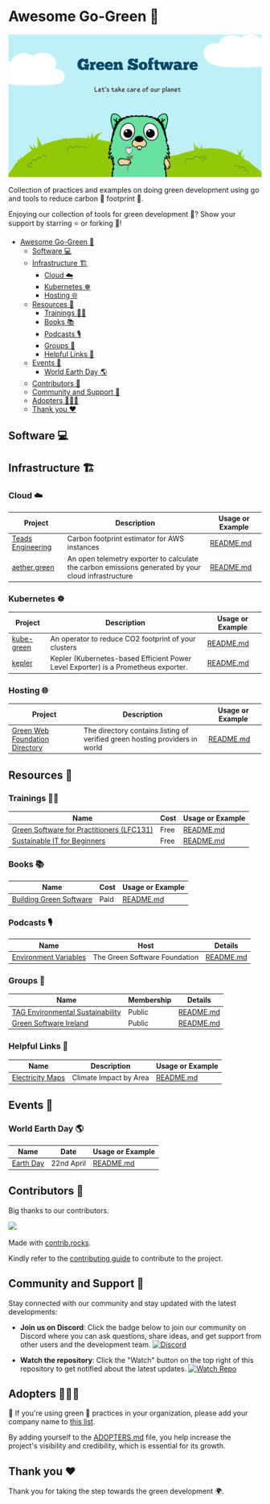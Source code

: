 # Awesome Go-Green 🌳

<div style="text-align:center;">
    <img src="./assets/GreenSoftware.png" alt="Green Software" />
</div>

Collection of practices and examples on doing green development using go and tools to reduce carbon 💨 footprint 👣.

Enjoying our collection of tools for green development 🌱? Show your support by starring ⭐ or forking 🍴!

- [Awesome Go-Green 🌳](#awesome-go-green-)
  - [Software 💻](#software-)
  - [Infrastructure 🏗️](#infrastructure-️)
    - [Cloud ☁️](#cloud-️)
    - [Kubernetes ☸️](#kubernetes-️)
    - [Hosting 🌐](#hosting-)
  - [Resources 📘](#resources-)
    - [Trainings 👩‍🏫](#trainings-)
    - [Books 📚](#books-)
    - [Podcasts 🎙️](#podcasts-️)
    - [Groups 👥](#groups-)
    - [Helpful Links 🔗](#helpful-links-)
  - [Events 🎊](#events-)
    - [World Earth Day 🌎](#world-earth-day-)
  - [Contributors 🤝](#contributors-)
  - [Community and Support 💬](#community-and-support-)
  - [Adopters 🧑‍🤝‍🧑](#adopters-)
  - [Thank you ❤️](#thank-you-️)

## Software 💻

## Infrastructure 🏗️

### Cloud ☁️

| Project     | Description      | Usage or Example |
| ------- | ----------- | ---------------- |
|[Teads Engineering](https://engineering.teads.com/sustainability/carbon-footprint-estimator-for-aws-instances/)| Carbon footprint estimator for AWS instances| [README.md](./infrastructure/cloud/teads-engineering/README.md) |
|[aether.green](https://aether.green/) | An open telemetry exporter to calculate the carbon emissions generated by your cloud infrastructure | [README.md](./infrastructure/cloud/aether/README.md) |

### Kubernetes ☸️

| Project     | Description      | Usage or Example |
| ------- | ----------- | ---------------- |
| [kube-green](https://kube-green.dev/) | An operator to reduce CO2 footprint of your clusters | [README.md](./infrastructure/kubernetes/kube-green/README.md) |
|[kepler](https://sustainable-computing.io/)| Kepler (Kubernetes-based Efficient Power Level Exporter) is a Prometheus exporter.| [README.md](./infrastructure/kubernetes/kepler/README.md) |


### Hosting 🌐

| Project     | Description      | Usage or Example |
| ------- | ----------- | ---------------- |
| [Green Web Foundation Directory](https://app.greenweb.org/directory/) | The directory contains listing of verified green hosting providers in world | [README.md](./infrastructure/hosting/green-web-directory/README.md) |

## Resources 📘

### Trainings 👩‍🏫

| Name | Cost | Usage or Example |
| ------- | ----------- | ---------------- |
| [Green Software for Practitioners (LFC131)](https://training.linuxfoundation.org/training/green-software-for-practitioners-lfc131/) | Free | [README.md](./resources/trainings/lfc-131/README.md) |
| [Sustainable IT for Beginners](https://tcocertified.com/sustainable-it-for-beginners/) | Free | [README.md](./resources/trainings/sustainable-it-for-beginners/README.md) |

### Books 📚

| Name | Cost | Usage or Example |
| ------- | ----------- | ---------------- |
| [Building Green Software](https://www.amazon.co.uk/Building-Green-Software-Sustainable-Development/dp/1098150627) | Paid | [README.md](./resources/books/building-green-software/README.md) |

### Podcasts 🎙️

| Name | Host | Details |
| ------- | ----------- | ---------------- |
| [Environment Variables](https://podcast.greensoftware.foundation/) | The Green Software Foundation | [README.md](./resources/podcasts/environment-variables/README.md) |

### Groups 👥

| Name | Membership | Details |
| ------- | ----------- | ---------------- |
| [TAG Environmental Sustainability](https://tag-env-sustainability.cncf.io/) | Public | [README.md](./resources/groups/tag-environmental-sustainability/README.md) |
| [Green Software Ireland](https://www.meetup.com/green_software_ireland/) | Public | [README.md](./resources/groups/green-software-ireland/README.md) |

### Helpful Links 🔗

| Name | Description | Usage or Example  |
| ------- | ----------- | ---------------- |
| [Electricity Maps](https://app.electricitymaps.com/map) | Climate Impact by Area | [README.md](./resources/helpful-links/electricity-maps/README.md) |

## Events 🎊

### World Earth Day 🌎

| Name | Date | Usage or Example |
| ------- | ----------- | ---------------- |
| [Earth Day](https://en.wikipedia.org/wiki/Earth_Day) | 22nd April | [README.md](./events/world-earth-day/README.md) |

## Contributors 🤝

Big thanks to our contributors.

<a href="https://github.com/sarvsav/awesome-go-green/graphs/contributors">
  <img src="https://contrib.rocks/image?repo=sarvsav/awesome-go-green" />
</a>

Made with [contrib.rocks](https://contrib.rocks).

Kindly refer to the [contributing guide](https://github.com/sarvsav/awesome-go-green/blob/main/CONTRIBUTING.md) to contribute to the project.

## Community and Support 💬

Stay connected with our community and stay updated with the latest developments:

- **Join us on Discord**: Click the badge below to join our community on Discord where you can ask questions, share ideas, and get support from other users and the development team.
  [![Discord](https://img.shields.io/badge/Discord-Join%20Us-7289DA)](https://discord.gg/gSUU7xZHCA)

- **Watch the repository**: Click the "Watch" button on the top right of this repository to get notified about the latest updates.
  [![Watch Repo](https://img.shields.io/github/watchers/sarvsav/awesome-go-green?style=social)](https://github.com/sarvsav/awesome-go-green/watchers)

## Adopters 🧑‍🤝‍🧑

📢 If you're using green 🌳 practices in your organization, please add your company name to [this list](./ADOPTERS.md).

By adding yourself to the [ADOPTERS.md](./ADOPTERS.md) file, you help increase the project's visibility and credibility, which is essential for its growth.

## Thank you ❤️

Thank you for taking the step towards the green development 🌍.
